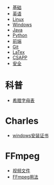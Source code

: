 - <a href="underlie.md">基础</a>
- <a href="english.md">英语</a>
- <a href="os/linux.md">Linux</a>
- <a href="os/windows.md">Windows</a>
- <a href="Java/JAVA.md">Java</a>
- <a href="Python/python.md">Python</a>
- <a href="fe/frontend.md">前端</a>
- <a href="Git/git.md">Git</a>
- <a href="LATEX.md">LaTex</a>
- <a href="CSAPP.md">CSAPP</a>
- <a href="secure.md">安全</a>

# 科普
- <a href="科普/希腊字母表.md">希腊字母表</a>
<!-- - <a href="科普/穿越计算机的迷雾/01继电器.md">继电器</a>
- <a href="科普/穿越计算机的迷雾/02门电路.md">门电路</a>
- <a href="科普/穿越计算机的迷雾/03二进制加法器.md">二进制加法器</a>
- <a href="科普/穿越计算机的迷雾/04实现减法.md">实现减法</a> -->

# Charles
- <a href="Charles/windows安装证书.md">windows安装证书</a>

# FFmpeg
- <a href="FFmpeg/视频文件.md">视频文件</a>
- <a href="FFmpeg/FFmpeg用法.md">FFmpeg用法</a>

